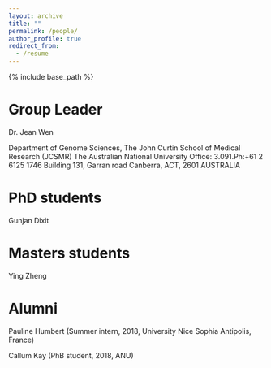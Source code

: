```yaml
---
layout: archive
title: ""
permalink: /people/
author_profile: true
redirect_from:
  - /resume
---
```


{% include base_path %}

Group Leader
======
Dr. Jean Wen

Department of Genome Sciences,
The John Curtin School of Medical Research (JCSMR)
The Australian National University
Office: 3.091.Ph:+61 2 6125 1746
Building 131, Garran road
Canberra, ACT, 2601 AUSTRALIA

PhD students
======
Gunjan Dixit
  
Masters students
======
Ying Zheng

Alumni
======
Pauline Humbert (Summer intern, 2018, University Nice Sophia Antipolis, France)

Callum Kay (PhB student, 2018, ANU)



